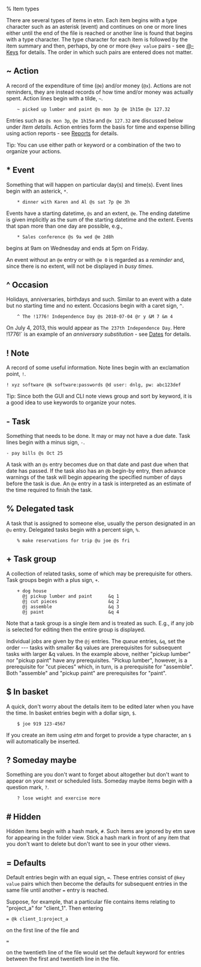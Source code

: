 % Item types

There are several types of items in etm. Each item begins with a type character such as an asterisk (event) and continues on one or more lines either until the end of the file is reached or another line is found that begins with a type character. The type character for each item is followed by the item summary and then, perhaps, by one or more `@key value` pairs - see [&#64;-Keys](#keys) for details. The order in which such pairs are entered does not matter.

## ~ Action

A record of the expenditure of time (`@e`) and/or money (`@x`). Actions are not reminders, they are instead records of how time and/or money was actually spent. Action lines begin with a tilde, `~`.

        ~ picked up lumber and paint @s mon 3p @e 1h15m @x 127.32

Entries such as `@s mon 3p`, `@e 1h15m` and `@x 127.32` are discussed below under *Item details*. Action entries form the basis for time and expense billing using action reports - see [Reports](#reports) for details.

Tip: You can use either path or keyword or a combination of the two to organize your actions.

## * Event

Something that will happen on particular day(s) and time(s).  Event lines begin with an asterick, `*`.

        * dinner with Karen and Al @s sat 7p @e 3h

Events have a starting datetime, `@s` and an extent, `@e`. The ending datetime is given implicitly as the sum of the starting datetime and the extent. Events that span more than one day are possible, e.g.,

        * Sales conference @s 9a wed @e 2d8h

begins at 9am on Wednesday and ends at 5pm on Friday.

An event without an `@e` entry or with `@e 0` is regarded as a *reminder* and, since there is no extent, will not be displayed in *busy times*.

## ^ Occasion

Holidays, anniversaries, birthdays and such. Similar to an event with a date but no starting time and no extent. Occasions begin with a caret sign, `^`.

        ^ The !1776! Independence Day @s 2010-07-04 @r y &M 7 &m 4

On July 4, 2013, this would appear as `The 237th Independence Day`. Here !1776!` is an example of an *anniversary substitution* - see [Dates](#dates) for details.

## ! Note

A record of some useful information. Note lines begin with an exclamation point, `!`.

    ! xyz software @k software:passwords @d user: dnlg, pw: abc123def

Tip: Since both the GUI and CLI note views group and sort by keyword, it is a good idea to use keywords to organize your notes.

## - Task

Something that needs to be done. It may or may not have a due date. Task lines begin with a minus sign, `-`.

    - pay bills @s Oct 25

A task with an `@s` entry becomes due on that date and past due when that date has passed. If the task also has an `@b` begin-by entry, then advance warnings of the task will begin appearing the specified number of days before the task is due.  An `@e` entry in a task is interpreted as an estimate of the time required to finish the task.

## % Delegated task

A task that is assigned to someone else, usually the person designated in an `@u` entry. Delegated tasks begin with a percent sign, `%`.

        % make reservations for trip @u joe @s fri

## + Task group

A collection of related tasks, some of which may be prerequisite for others. Task groups begin with a plus sign, `+`.

        + dog house
          @j pickup lumber and paint      &q 1
          @j cut pieces                   &q 2
          @j assemble                     &q 3
          @j paint                        &q 4

Note that a task group is a single item and is treated as such. E.g., if any job is selected for editing then the entire group is displayed.

Individual jobs are given by the `@j` entries. The *queue* entries, `&q`, set the order --- tasks with smaller &q values are prerequisites for subsequent tasks with larger &q values. In the example above, neither "pickup lumber" nor "pickup paint" have any prerequisites. "Pickup lumber", however, is a prerequisite for "cut pieces" which, in turn, is a prerequisite for "assemble". Both "assemble" and "pickup paint" are prerequisites for "paint".


## $ In basket

A quick, don't worry about the details item to be edited later when you have the time. In basket entries begin with a dollar sign, `$`.

        $ joe 919 123-4567

If you create an item using *etm* and forget to provide a type character, an `$` will automatically be inserted.


## ? Someday maybe

Something are you don't want to forget about altogether but don't want to appear on your next or scheduled lists. Someday maybe items begin with a question mark, `?`.

        ? lose weight and exercise more

## # Hidden

Hidden items begin with a hash mark, `#`. Such items are ignored by etm save for appearing in the folder view.  Stick a hash mark in front of any item that you don't want to delete but don't want to see in your other views.

## = Defaults

Default entries begin with an equal sign, `=`. These entries consist of `@key value` pairs which then become the defaults for subsequent entries in the same file until another `=` entry is reached.

Suppose, for example, that a particular file contains items relating to "project_a" for "client_1". Then entering

    = @k client_1:project_a

on the first line of the file and

    =

on the twentieth line of the file would set the default keyword for entries between the first and twentieth line in the file.

